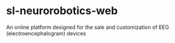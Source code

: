 # sl-neurorobotics-web
 An online platform designed for the sale and customization of EEG (electroencephalogram) devices
